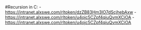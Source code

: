 #Recursion in C:
-https://intranet.alxswe.com/rltoken/dzZB83Hm3lO7dScjhebAxw
-https://intranet.alxswe.com/rltoken/u4ojc5CZpf4qiuQvmXCiOA
-https://intranet.alxswe.com/rltoken/u4ojc5CZpf4qiuQvmXCiOA

